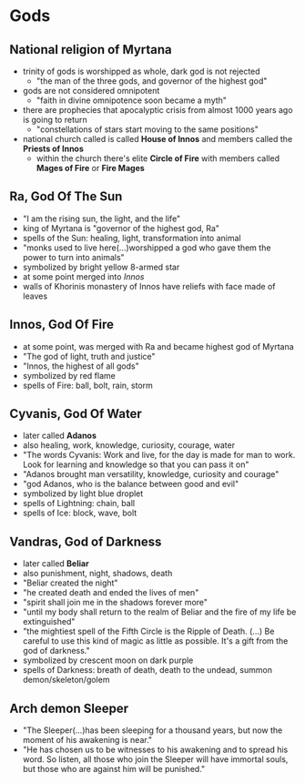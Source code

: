 # Gods

## National religion of Myrtana
- trinity of gods is worshipped as whole, dark god is not rejected
  - "the man of the three gods, and governor of the highest god"
- gods are not considered omnipotent
  - "faith in divine omnipotence soon became a myth"
- there are prophecies that apocalyptic crisis from almost 1000 years ago is going to return
  - "constellations of stars start moving to the same positions"
- national church called is called __House of Innos__ and members called the __Priests of Innos__
  - within the church there's elite __Circle of Fire__ with members called __Mages of Fire__ or __Fire Mages__
 
## Ra, God Of The Sun
- "I am the rising sun, the light, and the life"
- king of Myrtana is "governor of the highest god, Ra"
- spells of the Sun: healing, light, transformation into animal
- "monks used to live here(...)worshipped a god who gave them the power to turn into animals"
- symbolized by bright yellow 8-armed star
- at some point merged into _Innos_
- walls of Khorinis monastery of Innos have reliefs with face made of leaves

## Innos, God Of Fire
- at some point, was merged with Ra and became highest god of Myrtana
- "The god of light, truth and justice"
- "Innos, the highest of all gods"
- symbolized by red flame
- spells of Fire: ball, bolt, rain, storm

## Cyvanis, God Of Water
- later called __Adanos__
- also healing, work, knowledge, curiosity, courage, water
- "The words Cyvanis: Work and live, for the day is made for man to work. Look for learning and knowledge so that you can pass it on"
- "Adanos brought man versatility, knowledge, curiosity and courage"
- "god Adanos, who is the balance between good and evil"
- symbolized by light blue droplet
- spells of Lightning: chain, ball
- spells of Ice: block, wave, bolt

## Vandras, God of Darkness
- later called __Beliar__
- also punishment, night, shadows, death
- "Beliar created the night"
- "he created death and ended the lives of men"
- "spirit shall join me in the shadows forever more"
- "until my body shall return to the realm of Beliar and the fire of my life be extinguished"
- "the mightiest spell of the Fifth Circle is the Ripple of Death. (...) Be careful to use this kind of magic as little as possible. It's a gift from the god of darkness."
- symbolized by crescent moon on dark purple
- spells of Darkness: breath of death, death to the undead, summon demon/skeleton/golem

## Arch demon Sleeper
- "The Sleeper(...)has been sleeping for a thousand years, but now the moment of his awakening is near."
- "He has chosen us to be witnesses to his awakening and to spread his word. So listen, all those who join the Sleeper will have immortal souls, but those who are against him will be punished."
